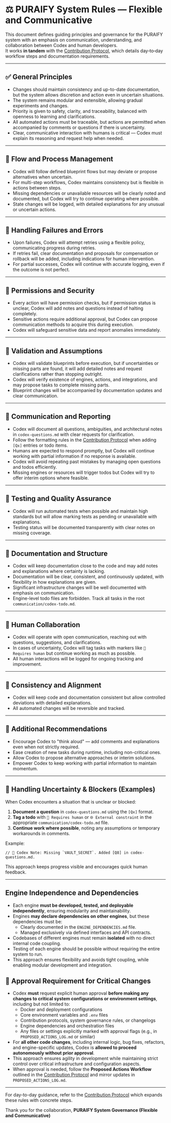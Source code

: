# ⚖️ PURAIFY System Rules — Flexible and Communicative

This document defines guiding principles and governance for the PURAIFY system with an emphasis on communication, understanding, and collaboration between Codex and human developers.  
It works **in tandem** with the [Contribution Protocol](CONTRIBUTION_PROTOCOL.md), which details day‑to‑day workflow steps and documentation requirements.

---

## ✅ General Principles

- Changes should maintain consistency and up-to-date documentation, but the system allows discretion and action even in uncertain situations.
- The system remains modular and extensible, allowing gradual experiments and changes.
- Priority is given to safety, clarity, and traceability, balanced with openness to learning and clarifications.
- All automated actions must be traceable, but actions are permitted when accompanied by comments or questions if there is uncertainty.
- Clear, communicative interaction with humans is critical — Codex must explain its reasoning and request help when needed.

---

## 🔄 Flow and Process Management

- Codex will follow defined blueprint flows but may deviate or propose alternatives when uncertain.
- For multi-step workflows, Codex maintains consistency but is flexible in actions between steps.
- Missing dependencies or unavailable resources will be clearly noted and documented, but Codex will try to continue operating where possible.
- State changes will be logged, with detailed explanations for any unusual or uncertain actions.

---

## 🔁 Handling Failures and Errors

- Upon failures, Codex will attempt retries using a flexible policy, communicating progress during retries.
- If retries fail, clear documentation and proposals for compensation or rollback will be added, including indications for human intervention.
- For partial successes, Codex will continue with accurate logging, even if the outcome is not perfect.

---

## 🔐 Permissions and Security

- Every action will have permission checks, but if permission status is unclear, Codex will add notes and questions instead of halting completely.
- Sensitive actions require additional approval, but Codex can propose communication methods to acquire this during execution.
- Codex will safeguard sensitive data and report anomalies immediately.

---

## 🧩 Validation and Assumptions

- Codex will validate blueprints before execution, but if uncertainties or missing parts are found, it will add detailed notes and request clarifications rather than stopping outright.
- Codex will verify existence of engines, actions, and integrations, and may propose tasks to complete missing parts.
- Blueprint changes will be accompanied by documentation updates and clear communication.

---

## 🧠 Communication and Reporting

- Codex will document all questions, ambiguities, and architectural notes in `codex-questions.md` with clear requests for clarification.
- Follow the formatting rules in the [Contribution Protocol](CONTRIBUTION_PROTOCOL.md) when adding `[Qx]` entries or todo items.
- Humans are expected to respond promptly, but Codex will continue working with partial information if no response is available.
- Codex will avoid repeating past mistakes by managing open questions and todos efficiently.
- Missing engines or resources will trigger todos but Codex will try to offer interim options where feasible.

---

## 🧪 Testing and Quality Assurance

- Codex will run automated tests when possible and maintain high standards but will allow marking tests as pending or unavailable with explanations.
- Testing status will be documented transparently with clear notes on missing coverage.

---

## 🔧 Documentation and Structure

- Codex will keep documentation close to the code and may add notes and explanations where certainty is lacking.
- Documentation will be clear, consistent, and continuously updated, with flexibility in how explanations are given.
- Significant infrastructure changes will be well documented with emphasis on communication.
- Engine-level todo files are forbidden. Track all tasks in the root `communication/codex-todo.md`.

---

## 🤝 Human Collaboration

- Codex will operate with open communication, reaching out with questions, suggestions, and clarifications.
- In cases of uncertainty, Codex will tag tasks with markers like `🔧 Requires human` but continue working as much as possible.
- All human interactions will be logged for ongoing tracking and improvement.

---

## 📜 Consistency and Alignment

- Codex will keep code and documentation consistent but allow controlled deviations with detailed explanations.
- All automated changes will be reversible and tracked.

---

## 📌 Additional Recommendations

- Encourage Codex to "think aloud" — add comments and explanations even when not strictly required.
- Ease creation of new tasks during runtime, including non-critical ones.
- Allow Codex to propose alternative approaches or interim solutions.
- Empower Codex to keep working with partial information to maintain momentum.

---

## 🚧 Handling Uncertainty & Blockers (Examples)

When Codex encounters a situation that is unclear or blocked:

1. **Document a question** in `codex-questions.md` using the `[Qx]` format.
2. **Tag a todo** with `🔧 Requires human` or `🌐 External constraint` in the appropriate `communication/codex-todo.md` file.
3. **Continue work where possible**, noting any assumptions or temporary workarounds in comments.

Example:

```
// 🧠 Codex Note: Missing `VAULT_SECRET`. Added [Q8] in codex-questions.md.
```

This approach keeps progress visible and encourages quick human feedback.

---

## Engine Independence and Dependencies

- Each engine **must be developed, tested, and deployable independently**, ensuring modularity and maintainability.
- Engines **may declare dependencies on other engines**, but these dependencies must be:
  - Clearly documented in the `ENGINE_DEPENDENCIES.md` file.
  - Managed exclusively via defined interfaces and API contracts.
- Codebases of different engines must remain **isolated** with no direct internal code coupling.
- Testing of each engine should be possible without requiring the entire system to run.
- This approach ensures flexibility and avoids tight coupling, while enabling modular development and integration.


## 🛑 Approval Requirement for Critical Changes

- Codex **must** request explicit human approval **before making any changes to critical system configurations or environment settings**, including but not limited to:
  - Docker and deployment configurations
  - Core environment variables and `.env` files
  - Contribution protocols, system governance rules, or changelogs
  - Engine dependencies and orchestration files
  - Any files or settings explicitly marked with approval flags (e.g., in `PROPOSED_ACTIONS_LOG.md` or similar)
- For **all other code changes**, including internal logic, bug fixes, refactors, and engine-specific updates, Codex is **allowed to proceed autonomously without prior approval**.
- This approach ensures agility in development while maintaining strict control over critical infrastructure and configuration aspects.
- When approval is needed, follow the **Proposed Actions Workflow** outlined in the [Contribution Protocol](CONTRIBUTION_PROTOCOL.md#-%EF%B8%8F-proposed-actions-workflow) and mirror updates in `PROPOSED_ACTIONS_LOG.md`.

---

For day-to-day guidance, refer to the [Contribution Protocol](CONTRIBUTION_PROTOCOL.md) which expands these rules with concrete steps.

Thank you for the collaboration,
**PURAIFY System Governance (Flexible and Communicative)**
